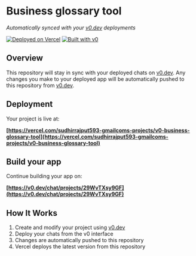 
# Business glossary tool

*Automatically synced with your [v0.dev](https://v0.dev) deployments*

[![Deployed on Vercel](https://img.shields.io/badge/Deployed%20on-Vercel-black?style=for-the-badge&logo=vercel)](https://vercel.com/sudhirrajput593-gmailcoms-projects/v0-business-glossary-tool)
[![Built with v0](https://img.shields.io/badge/Built%20with-v0.dev-black?style=for-the-badge)](https://v0.dev/chat/projects/29WvTXsy9GF)

## Overview

This repository will stay in sync with your deployed chats on [v0.dev](https://v0.dev).
Any changes you make to your deployed app will be automatically pushed to this repository from [v0.dev](https://v0.dev).

## Deployment

Your project is live at:

**[https://vercel.com/sudhirrajput593-gmailcoms-projects/v0-business-glossary-tool](https://vercel.com/sudhirrajput593-gmailcoms-projects/v0-business-glossary-tool)**

## Build your app

Continue building your app on:

**[https://v0.dev/chat/projects/29WvTXsy9GF](https://v0.dev/chat/projects/29WvTXsy9GF)**

## How It Works

1. Create and modify your project using [v0.dev](https://v0.dev)
2. Deploy your chats from the v0 interface
3. Changes are automatically pushed to this repository
4. Vercel deploys the latest version from this repository
